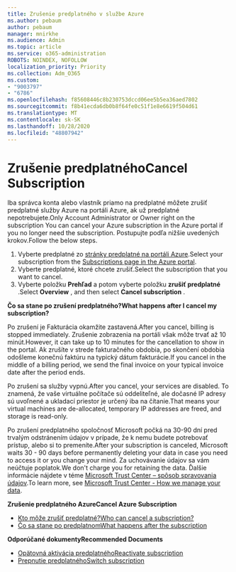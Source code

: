 ```yaml
---
title: Zrušenie predplatného v službe Azure
ms.author: pebaum
author: pebaum
manager: mnirkhe
ms.audience: Admin
ms.topic: article
ms.service: o365-administration
ROBOTS: NOINDEX, NOFOLLOW
localization_priority: Priority
ms.collection: Adm_O365
ms.custom:
- "9003797"
- "6786"
ms.openlocfilehash: f85608446c8b230753dccd06ee5b5ea36aed7802
ms.sourcegitcommit: f8b41ecda6db0b8f64fe0c51f1e8e6619f504d61
ms.translationtype: MT
ms.contentlocale: sk-SK
ms.lasthandoff: 10/28/2020
ms.locfileid: "48807942"
---
```

# <a name="cancel-subscription"></a><span data-ttu-id="5fce2-102">Zrušenie predplatného</span><span class="sxs-lookup"><span data-stu-id="5fce2-102">Cancel Subscription</span></span>

<span data-ttu-id="5fce2-103">Iba správca konta alebo vlastník priamo na predplatné môžete zrušiť predplatné služby Azure na portáli Azure, ak už predplatné nepotrebujete.</span><span class="sxs-lookup"><span data-stu-id="5fce2-103">Only Account Administrator or Owner right on the subscription You can cancel your Azure subscription in the Azure portal if you no longer need the subscription.</span></span> <span data-ttu-id="5fce2-104">Postupujte podľa nižšie uvedených krokov.</span><span class="sxs-lookup"><span data-stu-id="5fce2-104">Follow the below steps.</span></span>

1. <span data-ttu-id="5fce2-105">Vyberte predplatné zo [stránky predplatné na portáli Azure](https://portal.azure.com/#blade/Microsoft_Azure_Billing/SubscriptionsBlade).</span><span class="sxs-lookup"><span data-stu-id="5fce2-105">Select your subscription from the [Subscriptions page in the Azure portal](https://portal.azure.com/#blade/Microsoft_Azure_Billing/SubscriptionsBlade).</span></span>
2. <span data-ttu-id="5fce2-106">Vyberte predplatné, ktoré chcete zrušiť.</span><span class="sxs-lookup"><span data-stu-id="5fce2-106">Select the subscription that you want to cancel.</span></span>
3. <span data-ttu-id="5fce2-107">Vyberte položku **Prehľad** a potom vyberte položku **zrušiť predplatné** .</span><span class="sxs-lookup"><span data-stu-id="5fce2-107">Select **Overview** , and then select **Cancel subscription** .</span></span>

<span data-ttu-id="5fce2-108">**Čo sa stane po zrušení predplatného?**</span><span class="sxs-lookup"><span data-stu-id="5fce2-108">**What happens after I cancel my subscription?**</span></span>

<span data-ttu-id="5fce2-109">Po zrušení je Fakturácia okamžite zastavená.</span><span class="sxs-lookup"><span data-stu-id="5fce2-109">After you cancel, billing is stopped immediately.</span></span> <span data-ttu-id="5fce2-110">Zrušenie zobrazenia na portáli však môže trvať až 10 minút.</span><span class="sxs-lookup"><span data-stu-id="5fce2-110">However, it can take up to 10 minutes for the cancellation to show in the portal.</span></span> <span data-ttu-id="5fce2-111">Ak zrušíte v strede fakturačného obdobia, po skončení obdobia odošleme konečnú faktúru na typický dátum fakturácie.</span><span class="sxs-lookup"><span data-stu-id="5fce2-111">If you cancel in the middle of a billing period, we send the final invoice on your typical invoice date after the period ends.</span></span>

<span data-ttu-id="5fce2-112">Po zrušení sa služby vypnú.</span><span class="sxs-lookup"><span data-stu-id="5fce2-112">After you cancel, your services are disabled.</span></span> <span data-ttu-id="5fce2-113">To znamená, že vaše virtuálne počítače sú oddeliteľné, ale dočasné IP adresy sú uvoľnené a ukladací priestor je určený iba na čítanie.</span><span class="sxs-lookup"><span data-stu-id="5fce2-113">That means your virtual machines are de-allocated, temporary IP addresses are freed, and storage is read-only.</span></span>

<span data-ttu-id="5fce2-114">Po zrušení predplatného spoločnosť Microsoft počká na 30-90 dní pred trvalým odstránením údajov v prípade, že k nemu budete potrebovať prístup, alebo si to premeníte.</span><span class="sxs-lookup"><span data-stu-id="5fce2-114">After your subscription is canceled, Microsoft waits 30 - 90 days before permanently deleting your data in case you need to access it or you change your mind.</span></span> <span data-ttu-id="5fce2-115">Za uchovávanie údajov sa vám neúčtuje poplatok.</span><span class="sxs-lookup"><span data-stu-id="5fce2-115">We don't charge you for retaining the data.</span></span> <span data-ttu-id="5fce2-116">Ďalšie informácie nájdete v téme [Microsoft Trust Center – spôsob spravovania údajov](https://go.microsoft.com/fwLink/p/?LinkID=822930&clcid=0x409).</span><span class="sxs-lookup"><span data-stu-id="5fce2-116">To learn more, see [Microsoft Trust Center - How we manage your data](https://go.microsoft.com/fwLink/p/?LinkID=822930&clcid=0x409).</span></span>

<span data-ttu-id="5fce2-117">**Zrušenie predplatného Azure**</span><span class="sxs-lookup"><span data-stu-id="5fce2-117">**Cancel Azure Subscription**</span></span>

- [<span data-ttu-id="5fce2-118">Kto môže zrušiť predplatné?</span><span class="sxs-lookup"><span data-stu-id="5fce2-118">Who can cancel a subscription?</span></span>](https://docs.microsoft.com/azure/billing/billing-how-to-cancel-azure-subscription?WT.mc_id=Portal-Microsoft_Azure_Support#who-can-cancel-a-subscription)
- [<span data-ttu-id="5fce2-119">Čo sa stane po predplatnom</span><span class="sxs-lookup"><span data-stu-id="5fce2-119">What happens after the subscription</span></span>](https://docs.microsoft.com/azure/billing/billing-how-to-cancel-azure-subscription?WT.mc_id=Portal-Microsoft_Azure_Support#what-happens-after-i-cancel-my-subscription)

<span data-ttu-id="5fce2-120">**Odporúčané dokumenty**</span><span class="sxs-lookup"><span data-stu-id="5fce2-120">**Recommended Documents**</span></span>

- [<span data-ttu-id="5fce2-121">Opätovná aktivácia predplatného</span><span class="sxs-lookup"><span data-stu-id="5fce2-121">Reactivate subscription</span></span>](https://docs.microsoft.com/azure/billing/billing-how-to-cancel-azure-subscription?WT.mc_id=Portal-Microsoft_Azure_Support#reactivate-subscription)
- [<span data-ttu-id="5fce2-122">Prepnutie predplatného</span><span class="sxs-lookup"><span data-stu-id="5fce2-122">Switch subscription</span></span>](https://docs.microsoft.com/azure/billing/billing-how-to-switch-azure-offer?WT.mc_id=Portal-Microsoft_Azure_Support)